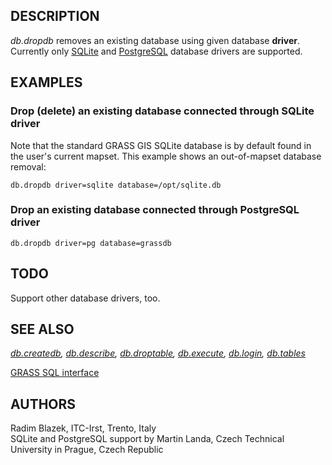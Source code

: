 ## DESCRIPTION

*db.dropdb* removes an existing database using given database
**driver**. Currently only [SQLite](grass-sqlite.md) and
[PostgreSQL](grass-pg.md) database drivers are supported.

## EXAMPLES

### Drop (delete) an existing database connected through SQLite driver

Note that the standard GRASS GIS SQLite database is by default found in
the user's current mapset. This example shows an out-of-mapset database
removal:

```shell
db.dropdb driver=sqlite database=/opt/sqlite.db
```

### Drop an existing database connected through PostgreSQL driver

```shell
db.dropdb driver=pg database=grassdb
```

## TODO

Support other database drivers, too.

## SEE ALSO

*[db.createdb](db.createdb.md), [db.describe](db.describe.md),
[db.droptable](db.droptable.md), [db.execute](db.execute.md),
[db.login](db.login.md), [db.tables](db.tables.md)*

[GRASS SQL interface](sql.md)

## AUTHORS

Radim Blazek, ITC-Irst, Trento, Italy  
SQLite and PostgreSQL support by Martin Landa, Czech Technical
University in Prague, Czech Republic

